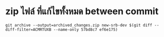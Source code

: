 # zip ไฟล์ ที่แก้ไขทั้งหมด between commit

```text
git archive --output=archived_changes.zip new-srb-dev $(git diff --diff-filter=ACMRTUXB --name-only 57bd8c7 ef6e175)
```

